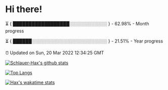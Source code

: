# Hi there!

⏳ { ██████████████████░░░░░░░░░░░░ } - 62.98% - Month progress

⏳ { ██████░░░░░░░░░░░░░░░░░░░░░░░░ } - 21.51% - Year progress

⏰ Updated on Sun, 20 Mar 2022 12:34:25 GMT


[![Schlauer-Hax's github stats](https://github-readme-stats.vercel.app/api?username=Schlauer-Hax&show_icons=true&theme=dark&count_private=true)](https://github.com/Schlauer-Hax)


[![Top Langs](https://github-readme-stats.vercel.app/api/top-langs/?username=Schlauer-Hax&layout=compact&theme=dark)](https://github.com/Schlauer-Hax?tab=repositories)


[![Hax's wakatime stats](https://github-readme-stats.vercel.app/api/wakatime?username=Hax&theme=dark)](https://wakatime.com/@Hax)

